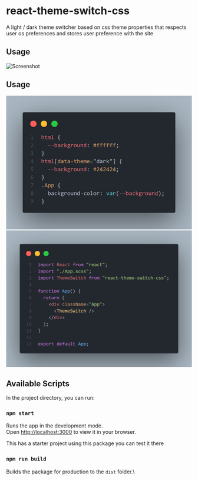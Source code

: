 # react-theme-switch-css

A light / dark theme switcher based on css theme properties that respects user os preferences and stores user preference with the site

## Usage

![Screenshot](./public/example.png)

## Usage

![Screenshot](./public/code.png)
![Screenshot](./public/code1.png)

## Available Scripts

In the project directory, you can run:

### `npm start`

Runs the app in the development mode.\
Open [http://localhost:3000](http://localhost:3000) to view it in your browser.

This has a starter project using this package you can test it there

### `npm run build`

Builds the package for production to the `dist` folder.\
